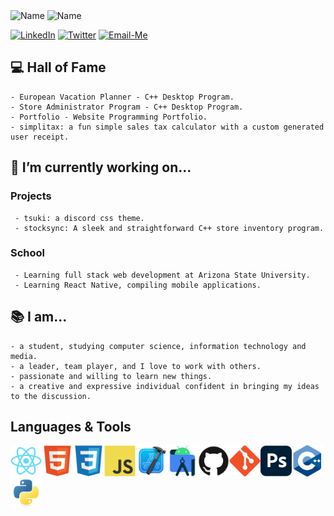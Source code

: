 <img alt="Name" src="https://img.shields.io/badge/Daniel%20Navarro-A8C1E9?style=for-the-badge">
<img alt="Name" src="https://img.shields.io/badge/Full Stack Developer & Software Engineer Student at Arizona State University.-FFFFFF?style=for-the-badge">
 
<a href="https://www.linkedin.com/in/angel-navarro-0b3b6a214/"> <img alt="LinkedIn" src="https://img.shields.io/badge/Daniel Navarro-A8C1E9?style=for-the-badge&logo=linkedin&logoColor=white"></a>
<a href="https://twitter.com/tsukidan_"><img alt="Twitter" src="https://img.shields.io/badge/@tsukidan_-A8C1E9?style=for-the-badge&logo=twitter&logoColor=white"></a>
<a href="mailto:danielnavarro8797@gmail.com"><img alt="Email-Me" src="https://img.shields.io/badge/danielnavarro8797@gmail.com-A8C1E9?style=for-the-badge&logo=gmail&logoColor=white"></a>

## 💻  Hall of Fame
    - European Vacation Planner - C++ Desktop Program.
    - Store Administrator Program - C++ Desktop Program.
    - Portfolio - Website Programming Portfolio.
    - simplitax: a fun simple sales tax calculator with a custom generated user receipt.

## 💬 I’m currently working on... 
### Projects
     - tsuki: a discord css theme.
     - stocksync: A sleek and straightforward C++ store inventory program.
### School
     - Learning full stack web development at Arizona State University.
     - Learning React Native, compiling mobile applications.
 
## 📚 I am...
    - a student, studying computer science, information technology and media.
    - a leader, team player, and I love to work with others.
    - passionate and willing to learn new things.
    - a creative and expressive individual confident in bringing my ideas to the discussion.

## Languages & Tools

<img align="left" alt="React" width="50px" src="https://github.com/devicons/devicon/blob/master/icons/react/react-original.svg">
<img align="left" alt="HTML5" width="50px" src="https://github.com/devicons/devicon/blob/master/icons/html5/html5-original.svg">
<img align="left" alt="CSS3" width="50px" src="https://github.com/devicons/devicon/blob/master/icons/css3/css3-original.svg">
<img align="left" alt="JavaScript" width="50px" src="https://github.com/devicons/devicon/blob/master/icons/javascript/javascript-original.svg">
<img align="left" alt="XCode" width="50px" src="https://github.com/devicons/devicon/blob/master/icons/xcode/xcode-original.svg">
<img align="left" alt="AndroidStudio" width="50px" src="https://github.com/devicons/devicon/blob/master/icons/androidstudio/androidstudio-original.svg">
<img align="left" alt="Github" width="50px" src="https://github.com/devicons/devicon/blob/master/icons/github/github-original.svg">
<img align="left" alt="Git" width="50px" src="https://github.com/devicons/devicon/blob/master/icons/git/git-original.svg">
<img align="left" alt="Photoshop" width="50px" src="https://github.com/devicons/devicon/blob/master/icons/photoshop/photoshop-plain.svg">
<img align="left" alt="CPP" width="50px" src="https://github.com/devicons/devicon/blob/master/icons/cplusplus/cplusplus-original.svg">
<img align="left" alt="Python" width="50px" src="https://github.com/devicons/devicon/blob/master/icons/python/python-original.svg">
